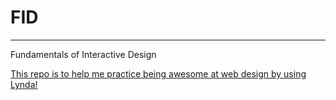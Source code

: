 # FID
________

Fundamentals of Interactive Design

[This repo is to help me practice being awesome at web design by using Lynda!](www.lynda.com)
